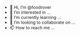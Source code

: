 - 👋 Hi, I’m @foodrover
- 👀 I’m interested in ...
- 🌱 I’m currently learning ...
- 💞️ I’m looking to collaborate on ...
- 📫 How to reach me ...

<!---
foodrover/foodrover is a ✨ special ✨ repository because its `README.md` (this file) appears on your GitHub profile.
You can click the Preview link to take a look at your changes.
--->

